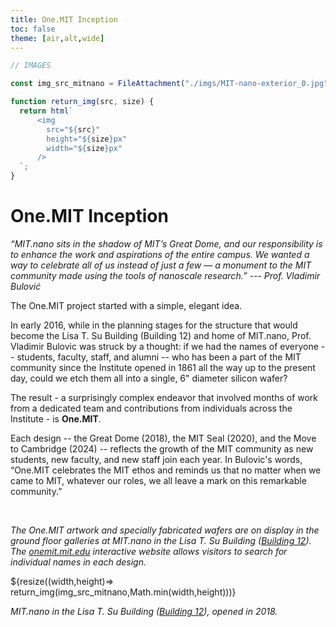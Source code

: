 ```yaml
---
title: One.MIT Inception
toc: false
theme: [air,alt,wide]
---
```


<style>
  
.img-container {
  text-align: center;
}

.img-container img {
  position: absolute;
  left:50%;
  transform: translateX(-50%);
}
  
</style>


```js
// IMAGES

const img_src_mitnano = FileAttachment("./imgs/MIT-nano-exterior_0.jpg").href;

function return_img(src, size) {
  return html`
      <img
        src="${src}"
        height="${size}px"
        width="${size}px"
      />
  `;
}
```

<div class= "grid grid-cols-2">
  <div class="card">
    <h1> One.MIT Inception</h1>
    
*“MIT.nano sits in the shadow of MIT’s Great Dome, and our responsibility is to enhance the work and aspirations of the entire campus. We wanted a way to celebrate all of us instead of just a few — a monument to the MIT community made using the tools of nanoscale research.” --- Prof. Vladimir Bulović*

The One.MIT project started with a simple, elegant idea. 

In early 2016, while in the planning stages for the structure that would become the Lisa T. Su Building (Building 12) and home of MIT.nano, Prof. Vladimir Bulovic was struck by a thought:  if we had the names of everyone -- students, faculty, staff, and alumni -- who has been a part of the MIT community since the Institute opened in 1861 all the way up to the present day, could we etch them all into a single, 6" diameter silicon wafer? 

The result - a surprisingly complex endeavor that involved months of work from a dedicated team and contributions from individuals across the Institute - is **One.MIT**. 

Each design -- the Great Dome (2018), the MIT Seal (2020), and the Move to Cambridge (2024) -- reflects the growth of the MIT community as new students, new faculty, and new staff join each year. In Bulovic's words, “One.MIT celebrates the MIT ethos and reminds us that no matter when we came to MIT, whatever our roles, we all leave a mark on this remarkable community.”

<br>

*The One.MIT artwork and specially fabricated wafers are on display in the ground floor galleries at MIT.nano in the Lisa T. Su Building (<a href="https://whereis.mit.edu/?go=12">Building 12</a>). The <a href="https://onemit.mit.edu">onemit.mit.edu</a> interactive website allows visitors to search for individual names in each design.* 

  </div>

  <div class="card">
    ${resize((width,height)=> return_img(img_src_mitnano,Math.min(width,height)))}

*MIT.nano in the Lisa T. Su Building (<a href="https://whereis.mit.edu/?go=12">Building 12</a>), opened in 2018.*

  </div>
</div>
